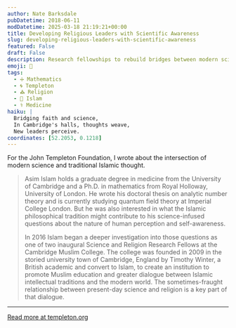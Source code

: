 ```yaml
---
author: Nate Barksdale
pubDatetime: 2018-06-11
modDatetime: 2025-03-18 21:19:21+00:00
title: Developing Religious Leaders with Scientific Awareness
slug: developing-religious-leaders-with-scientific-awareness
featured: False
draft: False
description: Research fellowships to rebuild bridges between modern science and Islamic thought
emoji: 🕌
tags:
  - ➗ Mathematics
  - 🌀 Templeton
  - ⛪ Religion
  - 🌙 Islam
  - ⚕️ Medicine
haiku: |
  Bridging faith and science,  
  In Cambridge's halls, thoughts weave,  
  New leaders perceive.
coordinates: [52.2053, 0.1218]
---
```


For the John Templeton Foundation, I wrote about the intersection of modern science and traditional Islamic thought.

> Asim Islam holds a graduate degree in medicine from the University of Cambridge and a Ph.D. in mathematics from Royal Holloway, University of London. He wrote his doctoral thesis on analytic number theory and is currently studying quantum field theory at Imperial College London. But he was also interested in what the Islamic philosophical tradition might contribute to his science-infused questions about the nature of human perception and self-awareness.
>
> In 2016 Islam began a deeper investigation into those questions as one of two inaugural Science and Religion Research Fellows at the Cambridge Muslim College. The college was founded in 2009 in the storied university town of Cambridge, England by Timothy Winter, a British academic and convert to Islam, to create an institution to promote Muslim education and greater dialogue between Islamic intellectual traditions and the modern world. The sometimes-fraught relationship between present-day science and religion is a key part of that dialogue.

---

[Read more at templeton.org](https://www.templeton.org/grant/developing-religious-leaders-with-scientific-awareness)

